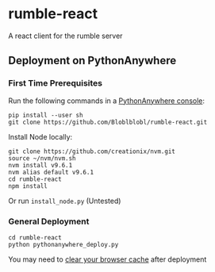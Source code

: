 # rumble-react
A react client for the rumble server

## Deployment on PythonAnywhere
### First Time Prerequisites
Run the following commands in a [PythonAnywhere console](
https://www.pythonanywhere.com/user/saarsayfan/consoles):
```
pip install --user sh
git clone https://github.com/Bloblblobl/rumble-react.git
```

Install Node locally:
```
git clone https://github.com/creationix/nvm.git
source ~/nvm/nvm.sh
nvm install v9.6.1
nvm alias default v9.6.1
cd rumble-react
npm install
```
Or run `install_node.py` (Untested)

### General Deployment
```
cd rumble-react
python pythonanywhere_deploy.py
```
You may need to [clear your browser cache](https://kb.iu.edu/d/ahic) after deployment
